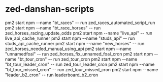 # zed-danshan-scripts

pm2 start npm  --name "bt_races" -- run zed_races_automated_script_run
pm2 start npm  --name "bt_race_horses" -- run zed_horses_racing_update_odds
pm2 start npm  --name "live_api" -- run live_api_cache_runner
pm2 start npm  --name "studs_api" -- run studs_api_cache_runner
pm2 start npm  --name "new_horses" -- run zed_horses_needed_manual_using_api
pm2 start npm  --name "unnamedfoal" -- run zed_horses_fix_unnamed_foal_cron
pm2 start npm  --name "bt_tour_cron" -- run zed_tour_cron
pm2 start npm  --name "bt_tour_leader_cron" -- run zed_tour_leader_cron
pm2 start npm  --name "bt_tour_missed_cron" -- run zed_tour_missed_cron
pm2 start npm --name "leader_b2_cron" -- run leaderboard_b2_cron